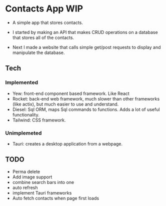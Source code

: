 # Contacts App WIP
- A simple app that stores contacts.

- I started by making an API that makes CRUD operations on a database that stores all of the contacts.
- Next I made a website that calls simple get/post requests to display and manipulate the database.

## Tech
### Implemented
- Yew: front-end component based framework.  Like React
- Rocket: back-end web framework, much slower than other frameworks (like actix), but much easier to use and understand.
- Diesel: Sql ORM, maps Sql commands to functions.  Adds a lot of useful functionality.
- Tailwind: CSS framework.

### Unimplemeted
- Tauri: creates a desktop application from a webpage.

## TODO
- Perma delete
- Add image support
- combine search bars into one
- auto refresh
- implement Tauri frameworks
- Auto fetch contacts when page first loads
